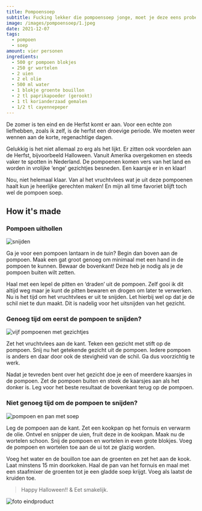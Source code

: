 ```yaml
---
title: Pompoensoep
subtitle: Fucking lekker die pompoensoep jonge, moet je deze eens proberen. Ken niet mis gaan!
image: /images/pompoensoep/1.jpeg
date: 2021-12-07
tags:
  - pompoen
  - soep
amount: vier personen
ingredients:
  - 500 gr pompoen blokjes
  - 250 gr wortelen
  - 2 uien
  - 2 el olie
  - 500 ml water
  - 1 blokje groente bouillon
  - 2 tl paprikapoeder (gerookt)
  - 1 tl korianderzaad gemalen
  - 1/2 tl cayennepeper
---
```


De zomer is ten eind en de Herfst komt er aan. Voor een echte zon liefhebben, zoals ik zelf, is de herfst een droevige periode. We moeten weer wennen aan de korte, regenachtige dagen.

Gelukkig is het niet allemaal zo erg als het lijkt. Er zitten ook voordelen aan de Herfst, bijvoorbeeld Halloween. Vanuit Amerika overgekomen en steeds vaker te spotten in Nederland. De pompoenen komen vers van het land en worden in vrolijke ‘enge’ gezichtjes besneden. Een kaarsje er in en klaar!

Nou, niet helemaal klaar. Van al het vruchtvlees wat je uit deze pompoenen haalt kun je heerlijke gerechten maken! En mijn all time favoriet blijft toch wel de pompoen soep.

## How it's made

### Pompoen uithollen

![snijden](/images/pompoensoep/2.jpeg)

Ga je voor een pompoen lantaarn in de tuin? Begin dan boven aan de pompoen. Maak een gat groot genoeg om minimaal met een hand in de pompoen te kunnen. Bewaar de bovenkant! Deze heb je nodig als je de pompoen buiten wilt zetten.

Haal met een lepel de pitten en ‘draden’ uit de pompoen. Zelf gooi ik dit altijd weg maar je kunt de pitten bewaren en drogen om later te verwerken. Nu is het tijd om het vruchtvlees er uit te snijden. Let hierbij wel op dat je de schil niet te dun maakt. Dit is nadelig voor het uitsnijden van het gezicht.

### Genoeg tijd om eerst de pompoen te snijden?

![vijf pompoenen met gezichtjes](/images/pompoensoep/3.jpeg)

Zet het vruchtvlees aan de kant. Teken een gezicht met stift op de pompoen. Snij nu het getekende gezicht uit de pompoen. Iedere pompoen is anders en daar door ook de stevigheid van de schil. Ga dus voorzichtig te werk.

Nadat je tevreden bent over het gezicht doe je een of meerdere kaarsjes in de pompoen. Zet de pompoen buiten en steek de kaarsjes aan als het donker is. Leg voor het beste resultaat de bovenkant terug op de pompoen.

### Niet genoeg tijd om de pompoen te snijden?

![pompoen en pan met soep](/images/pompoensoep/4.jpeg)

Leg de pompoen aan de kant. Zet een kookpan op het fornuis en verwarm de olie. Ontvel en snipper de uien, fruit deze in de kookpan. Maak nu de wortelen schoon. Snij de pompoen en wortelen in even grote blokjes. Voeg de pompoen en wortelen toe aan de ui tot ze glazig worden.

Voeg het water en de bouillon toe aan de groenten en zet het aan de kook. Laat minstens 15 min doorkoken. Haal de pan van het fornuis en maal met een staafmixer de groenten tot je een gladde soep krijgt. Voeg als laatst de kruiden toe.

> Happy Halloween!! & Eet smakelijk.

![foto eindproduct](/images/pompoensoep/5.jpeg)
